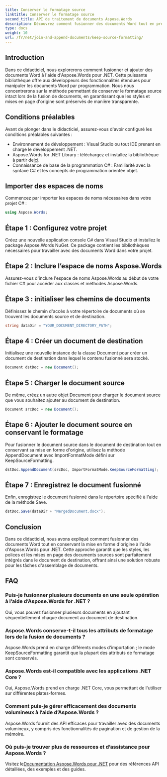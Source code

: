 ```yaml
---
title: Conserver le formatage source
linktitle: Conserver le formatage source
second_title: API de traitement de documents Aspose.Words
description: Découvrez comment fusionner des documents Word tout en préservant le formatage à l'aide d'Aspose.Words pour .NET. Idéal pour les développeurs cherchant à automatiser les tâches d'assemblage de documents.
type: docs
weight: 10
url: /fr/net/join-and-append-documents/keep-source-formatting/
---
```

## Introduction

Dans ce didacticiel, nous explorerons comment fusionner et ajouter des documents Word à l'aide d'Aspose.Words pour .NET. Cette puissante bibliothèque offre aux développeurs des fonctionnalités étendues pour manipuler les documents Word par programmation. Nous nous concentrerons sur la méthode permettant de conserver le formatage source intact lors de la fusion de documents, en garantissant que les styles et mises en page d'origine sont préservés de manière transparente.

## Conditions préalables

Avant de plonger dans le didacticiel, assurez-vous d'avoir configuré les conditions préalables suivantes :

- Environnement de développement : Visual Studio ou tout IDE prenant en charge le développement .NET.
-  Aspose.Words for .NET Library : téléchargez et installez la bibliothèque à partir de[ici](https://releases.aspose.com/words/net/).
- Connaissance de base de la programmation C# : Familiarité avec la syntaxe C# et les concepts de programmation orientée objet.

## Importer des espaces de noms

Commencez par importer les espaces de noms nécessaires dans votre projet C# :

```csharp
using Aspose.Words;
```

## Étape 1 : Configurez votre projet

Créez une nouvelle application console C# dans Visual Studio et installez le package Aspose.Words NuGet. Ce package contient les bibliothèques nécessaires pour travailler avec des documents Word dans votre projet.

## Étape 2 : Inclure l’espace de noms Aspose.Words

Assurez-vous d'inclure l'espace de noms Aspose.Words au début de votre fichier C# pour accéder aux classes et méthodes Aspose.Words.

## Étape 3 : initialiser les chemins de documents

Définissez le chemin d'accès à votre répertoire de documents où se trouvent les documents source et de destination.

```csharp
string dataDir = "YOUR_DOCUMENT_DIRECTORY_PATH";
```

## Étape 4 : Créer un document de destination

Initialisez une nouvelle instance de la classe Document pour créer un document de destination dans lequel le contenu fusionné sera stocké.

```csharp
Document dstDoc = new Document();
```

## Étape 5 : Charger le document source

De même, créez un autre objet Document pour charger le document source que vous souhaitez ajouter au document de destination.

```csharp
Document srcDoc = new Document();
```

## Étape 6 : Ajouter le document source en conservant le formatage

Pour fusionner le document source dans le document de destination tout en conservant sa mise en forme d'origine, utilisez la méthode AppendDocument avec ImportFormatMode défini sur KeepSourceFormatting.

```csharp
dstDoc.AppendDocument(srcDoc, ImportFormatMode.KeepSourceFormatting);
```

## Étape 7 : Enregistrez le document fusionné

Enfin, enregistrez le document fusionné dans le répertoire spécifié à l'aide de la méthode Save.

```csharp
dstDoc.Save(dataDir + "MergedDocument.docx");
```

## Conclusion

Dans ce didacticiel, nous avons expliqué comment fusionner des documents Word tout en conservant la mise en forme d'origine à l'aide d'Aspose.Words pour .NET. Cette approche garantit que les styles, les polices et les mises en page des documents sources sont parfaitement intégrés dans le document de destination, offrant ainsi une solution robuste pour les tâches d'assemblage de documents.

## FAQ

### Puis-je fusionner plusieurs documents en une seule opération à l’aide d’Aspose.Words for .NET ?
Oui, vous pouvez fusionner plusieurs documents en ajoutant séquentiellement chaque document au document de destination.

### Aspose.Words conserve-t-il tous les attributs de formatage lors de la fusion de documents ?
Aspose.Words prend en charge différents modes d'importation ; le mode KeepSourceFormatting garantit que la plupart des attributs de formatage sont conservés.

### Aspose.Words est-il compatible avec les applications .NET Core ?
Oui, Aspose.Words prend en charge .NET Core, vous permettant de l'utiliser sur différentes plates-formes.

### Comment puis-je gérer efficacement des documents volumineux à l’aide d’Aspose.Words ?
Aspose.Words fournit des API efficaces pour travailler avec des documents volumineux, y compris des fonctionnalités de pagination et de gestion de la mémoire.

### Où puis-je trouver plus de ressources et d’assistance pour Aspose.Words ?
 Visitez le[Documentation Aspose.Words pour .NET](https://reference.aspose.com/words/net/) pour des références API détaillées, des exemples et des guides.